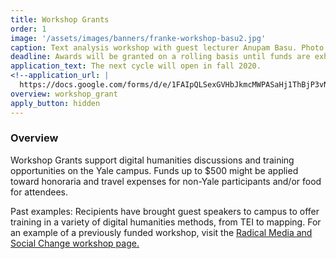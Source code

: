 ```yaml
---
title: Workshop Grants
order: 1
image: '/assets/images/banners/franke-workshop-basu2.jpg'
caption: Text analysis workshop with guest lecturer Anupam Basu. Photo by Monica Ong Reed.
deadline: Awards will be granted on a rolling basis until funds are exhausted.
application_text: The next cycle will open in fall 2020.
<!--application_url: |
  https://docs.google.com/forms/d/e/1FAIpQLSexGVHbJkmcMWPASaHj1ThBjP3vNq87TIHIbw5388SfQHSuvw/viewform?usp=sf_link-->
overview: workshop_grant
apply_button: hidden
---
```


### Overview

Workshop Grants support digital humanities discussions and training opportunities on the Yale campus. Funds up to $500 might be applied toward honoraria and travel expenses for non-Yale participants and/or food for attendees.

Past examples: Recipients have brought guest speakers to campus to offer training in a variety of digital humanities methods, from TEI to mapping. For an example of a previously funded workshop, visit the <a href='{{ site.baseurl }}/events/2016-11-29-workshop-with-jessica-marie-johnson.html' target='_blank'>Radical Media and Social Change workshop page.</a>
